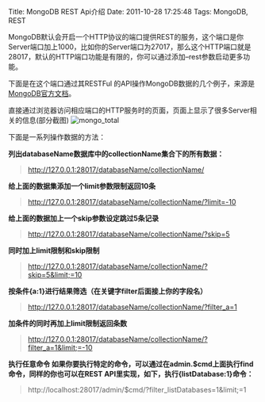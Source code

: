 Title: MongoDB REST Api介绍
Date: 2011-10-28 17:25:48
Tags: MongoDB, REST


MongoDB默认会开启一个HTTP协议的端口提供REST的服务，这个端口是你Server端口加上1000，比如你的Server端口为27017，那么这个HTTP端口就是28017，默认的HTTP端口功能是有限的，你可以通过添加–rest参数启动更多功能。

下面是在这个端口通过其RESTFul 的API操作MongoDB数据的几个例子，来源是[MongoDB官方文档](http://www.mongodb.org/display/DOCS/Http+Interface)。

直接通过浏览器访问相应端口的HTTP服务时的页面，页面上显示了很多Server相关的信息(部分截图) ![mongo_total](//static/uploads/2011/10/mongo_total.jpg)

下面是一系列操作数据的方法：

**列出databaseName数据库中的collectionName集合下的所有数据：**

> http://127.0.0.1:28017/databaseName/collectionName/

**给上面的数据集添加一个limit参数限制返回10条**

> http://127.0.0.1:28017/databaseName/collectionName/?limit=-10

**给上面的数据加上一个skip参数设定跳过5条记录**

> http://127.0.0.1:28017/databaseName/collectionName/?skip=5

**同时加上limit限制和skip限制**

> http://127.0.0.1:28017/databaseName/collectionName/?skip=5&limit;=10

**按条件{a:1}进行结果筛选（在关键字filter后面接上你的字段名）**

> http://127.0.0.1:28017/databaseName/collectionName/?filter_a=1

**加条件的同时再加上limit限制返回条数**

> http://127.0.0.1:28017/databaseName/collectionName/?filter_a=1&limit;=-10

**执行任意命令 如果你要执行特定的命令，可以通过在admin.$cmd上面执行find命令，同样的你也可以在REST API里实现，如下，执行{listDatabase:1}命令：**

> http://localhost:28017/admin/$cmd/?filter_listDatabases=1&limit;=1
